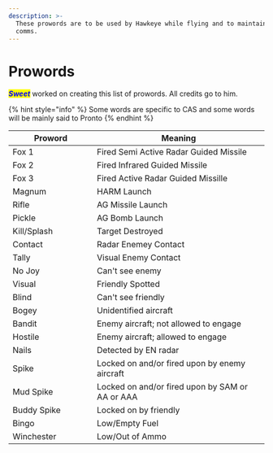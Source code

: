```yaml
---
description: >-
  These prowords are to be used by Hawkeye while flying and to maintain precise
  comms.
---
```


# Prowords

_<mark style="color:blue;">**Sweet**</mark>_ worked on creating this list of prowords. All credits go to him.

{% hint style="info" %}
Some words are specific to CAS and some words will be mainly said to Pronto
{% endhint %}

<table><thead><tr><th width="150">Proword</th><th>Meaning</th></tr></thead><tbody><tr><td>Fox 1</td><td>Fired Semi Active Radar Guided Missile</td></tr><tr><td>Fox 2</td><td>Fired Infrared Guided Missile</td></tr><tr><td>Fox 3</td><td>Fired Active Radar Guided Missille</td></tr><tr><td>Magnum</td><td>HARM Launch</td></tr><tr><td>Rifle</td><td>AG Missile Launch</td></tr><tr><td>Pickle</td><td>AG Bomb Launch</td></tr><tr><td>Kill/Splash</td><td>Target Destroyed</td></tr><tr><td>Contact</td><td>Radar Enemey Contact</td></tr><tr><td>Tally</td><td>Visual Enemy Contact</td></tr><tr><td>No Joy</td><td>Can't see enemy</td></tr><tr><td>Visual</td><td>Friendly Spotted</td></tr><tr><td>Blind</td><td>Can't see friendly</td></tr><tr><td>Bogey</td><td>Unidentified aircraft</td></tr><tr><td>Bandit</td><td>Enemy aircraft; not allowed to engage</td></tr><tr><td>Hostile</td><td>Enemy aircraft; allowed to engage</td></tr><tr><td>Nails</td><td>Detected by EN radar</td></tr><tr><td>Spike</td><td>Locked on and/or fired upon by enemy aircraft</td></tr><tr><td>Mud Spike</td><td>Locked on and/or fired upon by SAM or AA or AAA</td></tr><tr><td>Buddy Spike</td><td>Locked on by friendly</td></tr><tr><td>Bingo</td><td>Low/Empty Fuel</td></tr><tr><td>Winchester</td><td>Low/Out of Ammo</td></tr></tbody></table>
